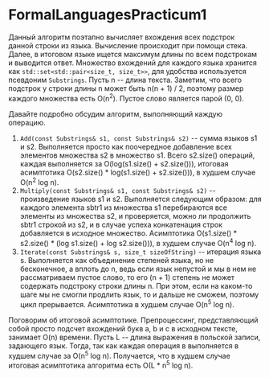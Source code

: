 # FormalLanguagesPracticum1
Данный алгоритм поэтапно вычисляет вхождения всех подстрок данной строки из языка. Вычисление происходит при помощи стека. Далее, в итоговом языке ищется максимум длины по всем подстрокам и выводится ответ. Множество вхождений для каждого языка хранится как ```std::set<std::pair<size_t, size_t>>```, для удобства используется псевдоним ```Substrings```. Пусть n -- длина текста. Заметим, что всего подстрок у строки длины n может быть n(n + 1) / 2, поэтому размер каждого множества есть O(n<sup>2</sup>). Пустое слово является парой (0, 0).


Давайте подробно обсудим алгоритм, выполняющий каждую операцию.
1) ```Add(const Substrings& s1, const Substrings& s2)``` -- сумма языков s1 и s2. Выполняется просто как поочередное добавление всех элементов множества s2 в множество s1. Всего s2.size() операций, каждая выполняется за O(log(s1.size() + s2.size())), итоговая асимптотика O(s2.size() * log(s1.size() + s2.size())), в худшем случае O(n<sup>2</sup> log n).
2) ```Multiply(const Substrings& s1, const Substrings& s2)``` -- произведение языков s1 и s2. Выполняется следующим образом: для каждого элемента sbtr1 из множества s1 перебираются все элементы из множества s2, и проверяется, можно ли продолжить sbtr1 строкой из s2, и в случае успеха конкатенация строк добавляется в исходное множество.  Асимптотика O(s1.size() * s2.size() * (log s1.size() + log s2.size())), в худшем случае O(n<sup>4</sup> log n).
3) ```Iterate(const Substrings& s, size_t sizeOfString)``` -- итерация языка s. Выполняется как объединение степеней языка, но не бесконечное, а вплоть до n, ведь если язык непустой и мы в нем не рассматриваем пустое слово, то его (n + 1) степень не может содержать подстроку строки длины n. При этом, если на каком-то шаге мы не смогли продлить язык, то и дальше не сможем, поэтому цикл прерывается. Асимптотика в худшем случае O(n<sup>5</sup> log n).

Поговорим об итоговой асимптотике. Препроцессинг, представляющий собой просто подсчет вхождений букв a, b и c в исходном тексте, занимает O(n) времени.
Пусть L -- длина выражения в польской записи, задающего язык. Тогда, так как каждая операция в выполняется в худшем случае за O(n<sup>5</sup> log n). Получается, что в худшем случае итоговая асимптотика алгоритма есть O(L * n<sup>5</sup> log n).
